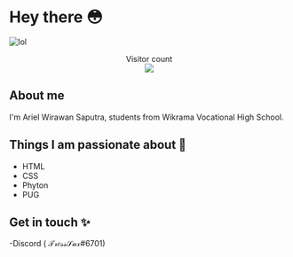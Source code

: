 # Hey there :flushed: 

<img src="https://wallpapercave.com/wp/wp3790938.jpg" alt="lol">

<p align="center"> 
  Visitor count<br>
  <img src="https://komarev.com/ghpvc/?username=your-github-TressSaxx&color=green" />
</p>

## About me

I'm Ariel Wirawan Saputra, students from Wikrama Vocational High School.

## Things I am passionate about :revolving_hearts:

- HTML
- CSS
- Phyton
- PUG

## Get in touch :sparkles: 

-Discord ( 𝒯𝓇𝑒𝓈𝓈𝒮𝒶𝓍#6701)
